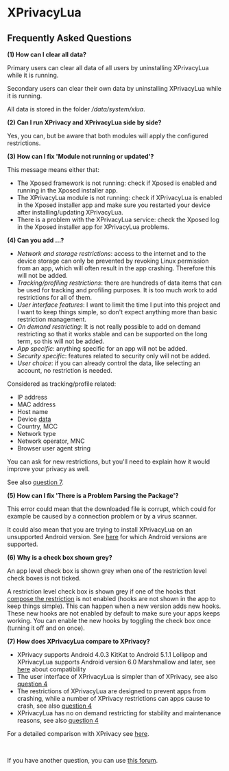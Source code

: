 XPrivacyLua
===========

Frequently Asked Questions
--------------------------

<a name="FAQ1"></a>
**(1) How can I clear all data?**

Primary users can clear all data of all users by uninstalling XPrivacyLua while it is running.

Secondary users can clear their own data by uninstalling XPrivacyLua while it is running.

All data is stored in the folder */data/system/xlua*.

<a name="FAQ2"></a>
**(2) Can I run XPrivacy and XPrivacyLua side by side?**

Yes, you can, but be aware that both modules will apply the configured restrictions.

<a name="FAQ3"></a>
**(3) How can I fix 'Module not running or updated'?**

This message means either that:

* The Xposed framework is not running: check if Xposed is enabled and running in the Xposed installer app.
* The XPrivacyLua module is not running: check if XPrivacyLua is enabled in the Xposed installer app and make sure you restarted your device after installing/updating XPrivacyLua.
* There is a problem with the XPrivacyLua service: check the Xposed log in the Xposed installer app for XPrivacyLua problems.

<a name="FAQ4"></a>
**(4) Can you add ...?**

* *Network and storage restrictions*: access to the internet and to the device storage can only be prevented by revoking Linux permission from an app, which will often result in the app crashing. Therefore this will not be added.
* *Tracking/profiling restrictions*: there are hundreds of data items that can be used for tracking and profiling purposes. It is too much work to add restrictions for all of them.
* *User interface features*: I want to limit the time I put into this project and I want to keep things simple, so don't expect anything more than basic restriction management.
* *On demand restricting*: It is not really possible to add on demand restricting so that it works stable and can be supported on the long term, so this will not be added.
* *App specific*: anything specific for an app will not be added.
* *Security specific*: features related to security only will not be added.
* *User choice*: if you can already control the data, like selecting an account, no restriction is needed.

Considered as tracking/profile related:

* IP address
* MAC address
* Host name
* Device [data](https://developer.android.com/reference/android/os/Build.html)
* Country, MCC
* Network type
* Network operator, MNC
* Browser user agent string

You can ask for new restrictions, but you'll need to explain how it would improve your privacy as well.

See also [question 7](#FAQ7).

<a name="FAQ5"></a>
**(5) How can I fix 'There is a Problem Parsing the Package'?**

This error could mean that the downloaded file is corrupt, which could for example be caused by a connection problem or by a virus scanner.

It could also mean that you are trying to install XPrivacyLua on an unsupported Android version.
See [here](https://github.com/M66B/XPrivacyLua/blob/master/README.md#compatibility) for which Android versions are supported.

<a name="FAQ6"></a>
**(6) Why is a check box shown grey?**

An app level check box is shown grey when one of the restriction level check boxes is not ticked.

A restriction level check box is shown grey
if one of the hooks that [compose the restriction](https://github.com/M66B/XPrivacyLua/blob/master/app/src/main/assets/hooks.json) is not enabled
(hooks are not shown in the app to keep things simple).
This can happen when a new version adds new hooks. These new hooks are not enabled by default to make sure your apps keeps working.
You can enable the new hooks by toggling the check box once (turning it off and on once).

<a name="FAQ7"></a>
**(7) How does XPrivacyLua compare to XPrivacy?**

* XPrivacy supports Android 4.0.3 KitKat to Android 5.1.1 Lollipop and XPrivacyLua supports Android version 6.0 Marshmallow and later, see [here](https://github.com/M66B/XPrivacyLua/blob/master/README.md#compatibility) about compatibility
* The user interface of XPrivacyLua is simpler than of XPrivacy, see also [question 4](#FAQ4)
* The restrictions of XPrivacyLua are designed to prevent apps from crashing, while a number of XPrivacy restrictions can apps cause to crash, see also [question 4](#FAQ4)
* XPrivacyLua has no on demand restricting for stability and maintenance reasons, see also [question 4](#FAQ4)

For a detailed comparison with XPrivacy see [here](https://github.com/M66B/XPrivacyLua/blob/master/XPRIVACY.md).

<br>

If you have another question, you can use [this forum](https://forum.xda-developers.com/xposed/modules/xprivacylua6-0-android-privacy-manager-t3730663).
